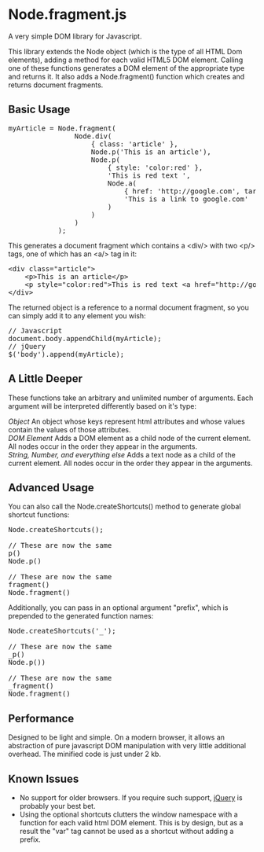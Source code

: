 Node.fragment.js
=======

A very simple DOM library for Javascript.

This library extends the Node object (which is the type of all HTML Dom elements), adding a method for each valid HTML5 DOM element. Calling one of these functions generates a DOM element of the appropriate type and returns it. It also adds a Node.fragment() function which creates and returns document fragments.


Basic Usage
-----------
<pre>
myArticle = Node.fragment(
				Node.div(
					{ class: 'article' },
					Node.p('This is an article'),
					Node.p(
						{ style: 'color:red' },
						'This is red text ',
						Node.a(
							{ href: 'http://google.com', target: '_blank' },
							'This is a link to google.com'
						)
					)
				)
			);
</pre>

This generates a document fragment which contains a &lt;div/&gt; with two &lt;p/&gt; tags, one of which has an &lt;a/&gt; tag in it:

<pre>
&lt;div class="article"&gt;
	&lt;p&gt;This is an article&lt;/p&gt;
	&lt;p style="color:red"&gt;This is red text &lt;a href="http://google.com" target="_blank"&gt;This is a link to google.com&lt;/a&gt;&lt;/p&gt;
&lt;/div&gt;
</pre>

The returned object is a reference to a normal document fragment, so you can simply add it to any element you wish:

<pre>
// Javascript
document.body.appendChild(myArticle);
// jQuery
$('body').append(myArticle);
</pre>



A Little Deeper
---------------

These functions take an arbitrary and unlimited number of arguments. Each argument will be interpreted differently based on it's type:

*Object*  An object whose keys represent html attributes and whose values contain the values of those attributes.<br/>
*DOM Element*  Adds a DOM element as a child node of the current element. All nodes occur in the order they appear in the arguments.<br/>
*String, Number, and everything else*  Adds a text node as a child of the current element. All nodes occur in the order they appear in the arguments.


Advanced Usage
--------------

You can also call the Node.createShortcuts() method to generate global shortcut functions:

<pre>
Node.createShortcuts();

// These are now the same
p()
Node.p()

// These are now the same
fragment()
Node.fragment()
</pre>

Additionally, you can pass in an optional argument "prefix", which is prepended to the generated function names:

<pre>
Node.createShortcuts('_');

// These are now the same
_p()
Node.p())

// These are now the same
_fragment()
Node.fragment()
</pre>


Performance
-----------

Designed to be light and simple. On a modern browser, it allows an abstraction of pure javascript DOM manipulation with very little additional overhead. The minified code is just under 2 kb.


Known Issues
------------

- No support for older browsers. If you require such support, <a href="http://jquery.com" target="_blank">jQuery</a> is probably your best bet.
- Using the optional shortcuts clutters the window namespace with a function for each valid html DOM element. This is by design, but as a result the "var" tag cannot be used as a shortcut without adding a prefix.